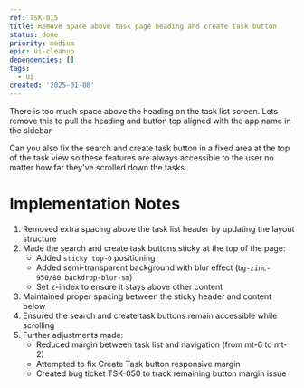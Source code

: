 ```yaml
---
ref: TSK-015
title: Remove space above task page heading and create task button
status: done
priority: medium
epic: ui-cleanup
dependencies: []
tags:
  - ui
created: '2025-01-08'
---
```

There is too much space above the heading on the task list screen. Lets remove this to pull the heading and button top aligned with the app name in the sidebar

Can you also fix the search and create task button in a fixed area at the top of the task view so these features are always accessible to the user no matter how far they've scrolled down the tasks.

# Implementation Notes

1. Removed extra spacing above the task list header by updating the layout structure
2. Made the search and create task buttons sticky at the top of the page:
   - Added `sticky top-0` positioning
   - Added semi-transparent background with blur effect (`bg-zinc-950/80 backdrop-blur-sm`)
   - Set z-index to ensure it stays above other content
3. Maintained proper spacing between the sticky header and content below
4. Ensured the search and create task buttons remain accessible while scrolling
5. Further adjustments made:
   - Reduced margin between task list and navigation (from mt-6 to mt-2)
   - Attempted to fix Create Task button responsive margin
   - Created bug ticket TSK-050 to track remaining button margin issue
